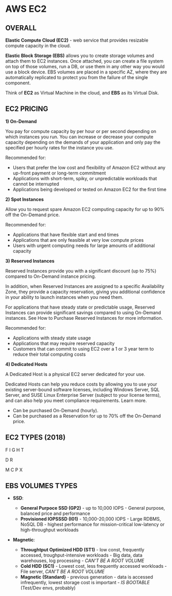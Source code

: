 # AWS EC2

## OVERALL


**Elastic Compute Cloud (EC2)** - web service that provides resizable compute capacity in the cloud.

**Elastic Block Storage (EBS)** allows you to create storage volumes and attach them to EC2 instances. Once attached, you can create a file system on top of those volumes, run a DB, or use them in any other way you would use a block device. EBS volumes are placed in a specific AZ, where they are automatically replicated to protect you from the failure of the single component.

Think of **EC2** as Virtual Machine in the cloud, and **EBS** as its Virtual Disk.

## EC2 PRICING

**1) On-Demand**

You pay for compute capacity by per hour or per second depending on which instances you run. You can increase or decrease your compute capacity depending on the demands of your application and only pay the specified per hourly rates for the instance you use.

Recommended for:

  - Users that prefer the low cost and flexibility of Amazon EC2 without any up-front payment or long-term commitment
  - Applications with short-term, spiky, or unpredictable workloads that cannot be interrupted
  - Applications being developed or tested on Amazon EC2 for the first time

**2) Spot Instances**

Allow you to request spare Amazon EC2 computing capacity for up to 90% off the On-Demand price. 

Recommended for:

  - Applications that have flexible start and end times
  - Applications that are only feasible at very low compute prices
  - Users with urgent computing needs for large amounts of additional capacity

**3) Reserved Instances**

Reserved Instances provide you with a significant discount (up to 75%) compared to On-Demand instance pricing. 

In addition, when Reserved Instances are assigned to a specific Availability Zone, they provide a capacity reservation, giving you additional confidence in your ability to launch instances when you need them.

For applications that have steady state or predictable usage, Reserved Instances can provide significant savings compared to using On-Demand instances. See How to Purchase Reserved Instances for more information.

Recommended for:

  - Applications with steady state usage
  - Applications that may require reserved capacity
  - Customers that can commit to using EC2 over a 1 or 3 year term to reduce their total computing costs

**4) Dedicated Hosts**

A Dedicated Host is a physical EC2 server dedicated for your use. 

Dedicated Hosts can help you reduce costs by allowing you to use your existing server-bound software licenses, including Windows Server, SQL Server, and SUSE Linux Enterprise Server (subject to your license terms), and can also help you meet compliance requirements. Learn more.

  - Can be purchased On-Demand (hourly).
  - Can be purchased as a Reservation for up to 70% off the On-Demand price.


## EC2 TYPES (2018)

F
I
G
H
T

D
R

M
C
P
X


## EBS VOLUMES TYPES

- **SSD**:
  - **General Purpoce SSD (GP2)** - up to 10,000 IOPS - General purpose, balanced price and performance
  - **Provisioned IOPSSSD (I01)** - 10,000-20,000 IOPS - Large RDBMS, NoSQL DB - highest performance for mission-critical low-latency or high-throughput workloads 
  
- **Magnetic**:
  - **Throughtput Optimized HDD (ST1)** - low const, frequently accessed, troughput-intensive workloads - Big data, data warehouses, log processing - *CAN'T BE A ROOT VOLUME*
  - **Cold HDD (SC1)** - Lowest cost, less frequently accessed workloads - File server, *CAN'T BE A ROOT VOLUME*
  - **Magnetic (Standard)** - previous generation - data is accessed infrequently, lowest storage cost is important - *IS BOOTABLE* (Test/Dev envs, probably)























































































